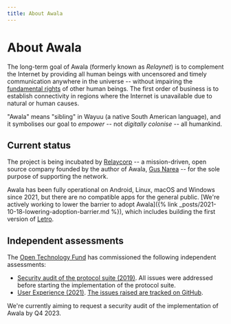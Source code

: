 ```yaml
---
title: About Awala
---
```


# About Awala

The long-term goal of Awala (formerly known as _Relaynet_) is to complement the Internet by providing all human beings with uncensored and timely communication anywhere in the universe -- without impairing the [fundamental rights](https://www.un.org/en/universal-declaration-human-rights/) of other human beings. The first order of business is to establish connectivity in regions where the Internet is unavailable due to natural or human causes.

"Awala" means "sibling" in Wayuu (a native South American language), and it symbolises our goal to _empower_ -- not _digitally colonise_ -- all humankind.

## Current status

The project is being incubated by [Relaycorp](https://relaycorp.tech) -- a mission-driven, open source company founded by the author of Awala, [Gus Narea](https://gustavo.engineer) -- for the sole purpose of supporting the network.

Awala has been fully operational on Android, Linux, macOS and Windows since 2021, but there are no compatible apps for the general public. [We're actively working to lower the barrier to adopt Awala]({% link _posts/2021-10-18-lowering-adoption-barrier.md %}), which includes building the first version of [Letro](https://letro.app/en/).

## Independent assessments

The [Open Technology Fund](https://www.opentech.fund/) has commissioned the following independent assessments:

- [Security audit of the protocol suite (2019)](/archives/security-audit-2019-03.pdf). All issues were addressed before starting the implementation of the protocol suite.
- [User Experience (2021)](/archives/ux-assessment-2021.pdf). [The issues raised are tracked on GitHub](https://github.com/relaycorp/relayverse/issues/32).

We're currently aiming to request a security audit of the implementation of Awala by Q4 2023.
